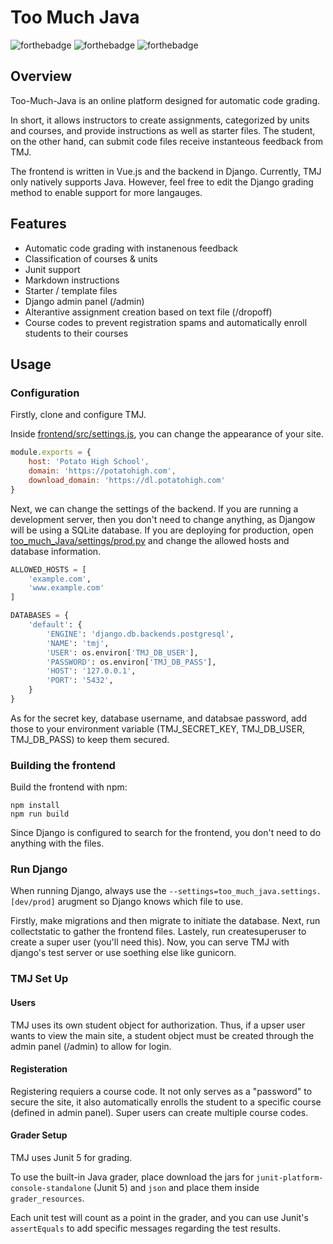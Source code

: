 # Too Much Java

![forthebadge](https://forthebadge.com/images/badges/built-with-love.svg)
![forthebadge](https://forthebadge.com/images/badges/made-with-vue.svg)
![forthebadge](https://forthebadge.com/images/badges/makes-people-smile.svg)

## Overview

Too-Much-Java is an online platform designed for automatic code grading.

In short, it allows instructors to create assignments, categorized by units and courses, and provide instructions as well as starter files. The student, on the other hand, can submit code files receive instanteous feedback from TMJ.

The frontend is written in Vue.js and the backend in Django. Currently, TMJ only natively supports Java. However, feel free to edit the Django grading method to enable support for more langauges.

## Features

- Automatic code grading with instanenous feedback
- Classification of courses & units
- Junit support
- Markdown instructions
- Starter / template files
- Django admin panel (/admin)
- Alterantive assignment creation based on text file (/dropoff)
- Course codes to prevent registration spams and automatically enroll students to their courses

## Usage

### Configuration

Firstly, clone and configure TMJ.

Inside [frontend/src/settings.js](https://github.com/gundamMC/too-much-java/blob/master/frontend/src/settings.js), you can change the appearance of your site.

```javascript
module.exports = {
    host: 'Potato High School',
    domain: 'https://potatohigh.com',
    download_domain: 'https://dl.potatohigh.com'
}
```

Next, we can change the settings of the backend. If you are running a development server, then you don't need to change anything, as Djangow will be using a SQLite database. If you are deploying for production, open [too_much_Java/settings/prod.py](https://github.com/gundamMC/too-much-java/blob/master/too_much_java/settings/prod.py) and change the allowed hosts and database information.

```python
ALLOWED_HOSTS = [
    'example.com',
    'www.example.com'
]

DATABASES = {
    'default': {
        'ENGINE': 'django.db.backends.postgresql',
        'NAME': 'tmj',
        'USER': os.environ['TMJ_DB_USER'],
        'PASSWORD': os.environ['TMJ_DB_PASS'],
        'HOST': '127.0.0.1',
        'PORT': '5432',
    }
}
```

As for the secret key, database username, and databsae password, add those to your environment variable (TMJ_SECRET_KEY, TMJ_DB_USER, TMJ_DB_PASS) to keep them secured.

### Building the frontend

Build the frontend with npm:

```
npm install
npm run build
```

Since Django is configured to search for the frontend, you don't need to do anything with the files.

### Run Django

When running Django, always use the `--settings=too_much_java.settings.[dev/prod]` arugment so Django knows which file to use.

Firstly, make migrations and then migrate to initiate the database. Next, run collectstatic to gather the frontend files. Lastely, run createsuperuser to create a super user (you'll need this). Now, you can serve TMJ with django's test server or use soething else like gunicorn.

### TMJ Set Up

#### Users

TMJ uses its own student object for authorization. Thus, if a upser user wants to view the main site, a student object must be created through the admin panel (/admin) to allow for login. 

#### Registeration

Registering requiers a course code. It not only serves as a "password" to secure the site, it also automatically enrolls the student to a specific course (defined in admin panel). Super users can create multiple course codes.

#### Grader Setup

TMJ uses Junit 5 for grading.

To use the built-in Java grader, place download the jars for `junit-platform-console-standalone` (Junit 5) and `json` and place them inside `grader_resources`.

Each unit test will count as a point in the grader, and you can use Junit's `assertEquals` to add specific messages regarding the test results.
